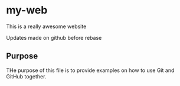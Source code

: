 # my-web

This is a really awesome website

Updates made on github before rebase

## Purpose

THe purpose of this file is to provide examples on how to use Git and GitHub together.